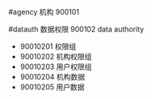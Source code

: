 #agency 机构 900101

#datauth 数据权限 900102
data authority 
<ul>
    <li>90010201 权限组</li>
    <li>90010202 机构权限组</li>
    <li>90010203 用户权限组</li>
    <li>90010204 机构数据</li>
    <li>90010205 用户数据</li>
</ul>

